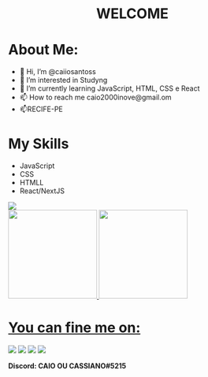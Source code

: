 
<h1 align="center"> WELCOME </h1>



<h1 > About Me: </h1>
<ul><li>👋 Hi, I’m @caiiosantoss</li>
<li> 👀 I’m interested in Studyng</li>
<li> 🌱 I’m currently learning JavaScript, HTML, CSS e React</li>
<li> 📫 How to reach me  caio2000inove@gmail.om</li>
<li> 📫RECIFE-PE</li>
</ul></li>
<h1> My Skills</h1>
<p>
  <p>
  <ul><li>JavaScript</li>
    <li>CSS</li>
    <li>HTMLL </li> 
    <li>React/NextJS</li>
  </p></ul>
<img src="https://tenor.com/view/cat-computer-typing-fast-gif-5368357">

<div>
<a href="https://github.com/caiiosanttoss">
<img loading="lazy" height="180em" src="https://github-readme-stats.vercel.app/api/top-langs/?username=caiiosanttoss&layout=compact&langs_count=7&theme=dracula"/>
<img loading="lazy" height="180em" src="https://github-readme-stats.vercel.app/api?username=caiiosanttoss&show_icons=true&theme=dracula&include_all_commits=true&count_private=true"/>
</div>

<h1> You can fine me on:</h1>
<div>
<a href="https://www.youtube.com/channel/UCzniHBkq4R94b49DfMVzwEQ" target="_blank"><img loading="lazy" src="https://img.shields.io/badge/YouTube-FF0000?style=for-the-badge&logo=youtube&logoColor=white" target="_blank"></a>
<a href="https://www.instagram.com/caiiosantoss/" target="_blank"><img loading="lazy" src="https://img.shields.io/badge/-Instagram-%23E4405F?style=for-the-badge&logo=instagram&logoColor=white" target="_blank"></a>
<a href="https://www.twitch.tv/balaxgame" target="_blank"><img loading="lazy" src="https://img.shields.io/badge/Twitch-9146FF?style=for-the-badge&logo=twitch&logoColor=white" target="_blank"></a>
<a href="https://www.linkedin.com/in/caio-santos-52497628b/" target="_blank"><img loading="lazy" src="https://img.shields.io/badge/-LinkedIn-%230077B5?style=for-the-badge&logo=linkedin&logoColor=white" target="_blank"></a>   
</div>
<p><strong> Discord: CAIO OU CASSIANO#5215</p></strong>
